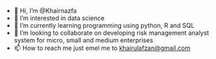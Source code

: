 - 👋 Hi, I’m @Khairnazfa
- 👀 I’m interested in data science
- 🌱 I’m currently learning programming using python, R and SQL
- 💞️ I’m looking to collaborate on developing risk management analyst system for micro, small and medium enterprises
- 📫 How to reach me just emel me to khairulafzan@gmail.com

<!---
Khairnazfa/Khairnazfa is a ✨ special ✨ repository because its `README.md` (this file) appears on your GitHub profile.
You can click the Preview link to take a look at your changes.
--->
